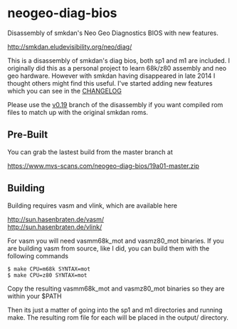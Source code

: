 # neogeo-diag-bios
Disassembly of smkdan's Neo Geo Diagnostics BIOS with new features.

http://smkdan.eludevisibility.org/neo/diag/

This is a disassembly of smkdan's diag bios, both sp1 and m1 are included.  I
originally did this as a personal project to learn 68k/z80 assembly and neo geo
hardware.  However with smkdan having disappeared in late 2014 I thought others
might find this useful.  I've started adding new features which you can see in
the [CHANGELOG](CHANGELOG.md)

Please use the [v0.19](https://github.com/jwestfall69/neogeo-diag-bios/tree/v0.19)
branch of the disassembly if you want compiled rom files to match up with the
original smkdan roms.

## Pre-Built
You can grab the lastest build from the master branch at

https://www.mvs-scans.com/neogeo-diag-bios/19a01-master.zip

## Building
Building requires vasm and vlink, which are available here

http://sun.hasenbraten.de/vasm/<br>
http://sun.hasenbraten.de/vlink/

For vasm you will need vasmm68k_mot and vasmz80_mot binaries.  If you are
building vasm from source, like I did, you can build them with the following
commands

```
$ make CPU=m68k SYNTAX=mot
$ make CPU=z80 SYNTAX=mot
```

Copy the resulting vasmm68k_mot and vasmz80_mot binaries so they are within
your $PATH

Then its just a matter of going into the sp1 and m1 directories and running
make.  The resulting rom file for each will be placed in the output/ directory.
